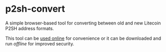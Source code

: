 # p2sh-convert
A simple browser-based tool for converting between old and new Litecoin P2SH address formats.

This tool can be [used online](https://litecoin-project.github.io/p2sh-convert/) for convenience or it can be downloaded and run _offline_ for improved security.
